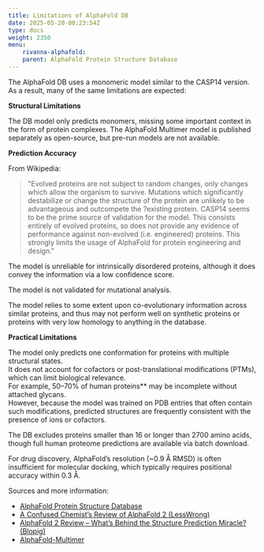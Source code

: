 ```yaml
---
title: Limitations of AlphaFold DB
date: 2025-05-20-00:23:54Z
type: docs 
weight: 2350
menu: 
    rivanna-alphafold:
    parent: AlphaFold Protein Structure Database
---
```

The AlphaFold DB uses a monomeric model similar to the CASP14 version. As a result, many of the same limitations are expected:

**Structural Limitations**

The DB model only predicts monomers, missing some important context in the form of protein complexes. The AlphaFold Multimer model is published separately as open-source, but pre-run models are not available.​

**Prediction Accuracy**

From Wikipedia:

>"Evolved proteins are not subject to random changes, only changes which allow the organism to survive. Mutations which significantly destabilize or change the structure of the protein are unlikely to be advantageous and outcompete the ?existing protein. CASP14 seems to be the prime source of validation for the model. This consists entirely of evolved proteins, so does not provide any evidence of performance against non-evolved (i.e. engineered) proteins. This strongly limits the usage of AlphaFold for protein engineering and design."

The model is unreliable for intrinsically disordered proteins, although it does convey the information via a low confidence score.​

The model is not validated for mutational analysis.​

The model relies to some extent upon co-evolutionary information across similar proteins, and thus may not perform well on synthetic proteins or proteins with very low homology to anything in the database.

**Practical Limitations**

The model only predicts one conformation for proteins with multiple structural states.  
It does not account for cofactors or post-translational modifications (PTMs), which can limit biological relevance.  
For example, 50–70% of human proteins** may be incomplete without attached glycans.  
However, because the model was trained on PDB entries that often contain such modifications, predicted structures are frequently consistent with the presence of ions or cofactors.  

The DB excludes proteins smaller than 16 or longer than 2700 amino acids, though full human proteome predictions are available via batch download.  

For drug discovery, AlphaFold’s resolution (~0.9 Å RMSD) is often insufficient for molecular docking, which typically requires positional accuracy within 0.3 Å.

Sources and more information:
- [AlphaFold Protein Structure Database](https://www.alphafold.ebi.ac.uk)
- [A Confused Chemist’s Review of AlphaFold 2 (LessWrong)](https://www.lesswrong.com/posts/6vybojuDEqaHeg8aN/a-confused-chemist-s-review-of-alphafold-2)
- [AlphaFold 2 Review – What’s Behind the Structure Prediction Miracle? (Blopig)](https://www.blopig.com/blog/2021/07/alphafold-2-is-here-whats-behind-the-structure-prediction-miracle/)
- [AlphaFold-Multimer](https://www.deepmind.com/publications/protein-complex-prediction-with-alphafold-multimer)



